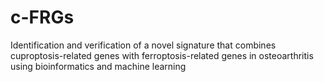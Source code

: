 # c-FRGs
Identification and verification of a novel signature that combines cuproptosis-related genes with ferroptosis-related genes in osteoarthritis using bioinformatics and machine learning
